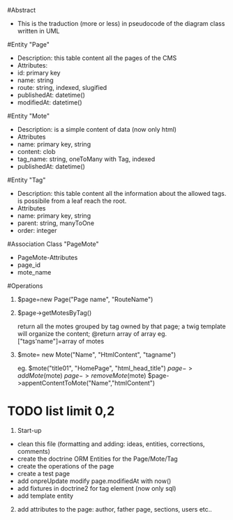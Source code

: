 #Abstract
* This is the traduction (more or less) in pseudocode of the diagram class written in UML

#Entity "Page"
 * Description: this table content all the pages of the CMS 
 * Attributes:
  * id: primary key  
  * name: string 
  * route: string, indexed, slugified
  * publishedAt: datetime()
  * modifiedAt: datetime()

#Entity "Mote"
 * Description: is a simple content of data (now only html)
 * Attributes
  * name: primary key, string 
  * content: clob
  * tag_name: string, oneToMany with Tag, indexed
  * publishedAt: datetime()

#Entity "Tag"
 * Description: this table content all the information about the allowed tags. is possibile from a leaf reach the root.
 * Attributes
  * name: primary key, string
  * parent: string, manyToOne
  * order: integer

#Association Class "PageMote"
 * PageMote-Attributes
  * page_id
  * mote_name

#Operations

 1. $page=new Page("Page name", "RouteName")
 2. $page->getMotesByTag()
     
      return all the motes grouped by tag owned by that page;
      a twig template will organize the content;
      @return array of array eg.  ["tags'name"]=array of motes

 3. $mote= new Mote("Name", "HtmlContent", "tagname")

     eg. $mote("title01", "HomePage", "html_head_title")
     $page->addMote($mote)
     $page->removeMote($mote)
     $page->appentContentToMote("Name","htmlContent")

   
# TODO list limit 0,2
1. Start-up
  * clean this file (formatting and adding: ideas, entities, corrections, comments)  
  * create the doctrine ORM Entities for the Page/Mote/Tag
  * create the operations of the page
  * create a test page
  * add onpreUpdate modify page.modifiedAt with now()
  * add fixtures in doctrine2 for tag element (now only sql)
  * add template entity
2. add attributes to the page: author, father page, sections, users etc..